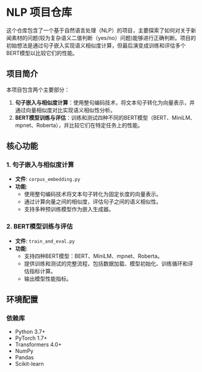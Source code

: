 # NLP 项目仓库

这个仓库包含了一个基于自然语言处理（NLP）的项目，主要探索了如何对关于新闻素材的问题(较为复杂语义二值判断（yes/no）问题)能够进行正确判断。项目的初始想法是通过句子嵌入实现语义相似度计算，但最后演变成训练和评估多个BERT模型以比较它们的性能。

## 项目简介

本项目包含两个主要部分：
1. **句子嵌入与相似度计算**：使用整句编码技术，将文本句子转化为向量表示，并通过向量相似度对比实现语义相似性分析。
2. **BERT模型训练与评估**：训练和测试四种不同的BERT模型（BERT、MiniLM、mpnet、Roberta），并比较它们在特定任务上的性能。

## 核心功能

### 1. 句子嵌入与相似度计算
- **文件**: `corpus_embedding.py`
- **功能**:
  - 使用整句编码技术将文本句子转化为固定长度的向量表示。
  - 通过计算向量之间的相似度，评估句子之间的语义相似性。
  - 支持多种预训练模型作为嵌入生成器。

### 2. BERT模型训练与评估
- **文件**: `train_and_eval.py`
- **功能**:
  - 支持四种BERT模型：BERT、MiniLM、mpnet、Roberta。
  - 提供训练和测试的完整流程，包括数据加载、模型初始化、训练循环和评估指标计算。
  - 输出模型性能指标。

## 环境配置

### 依赖库
- Python 3.7+
- PyTorch 1.7+
- Transformers 4.0+
- NumPy
- Pandas
- Scikit-learn
